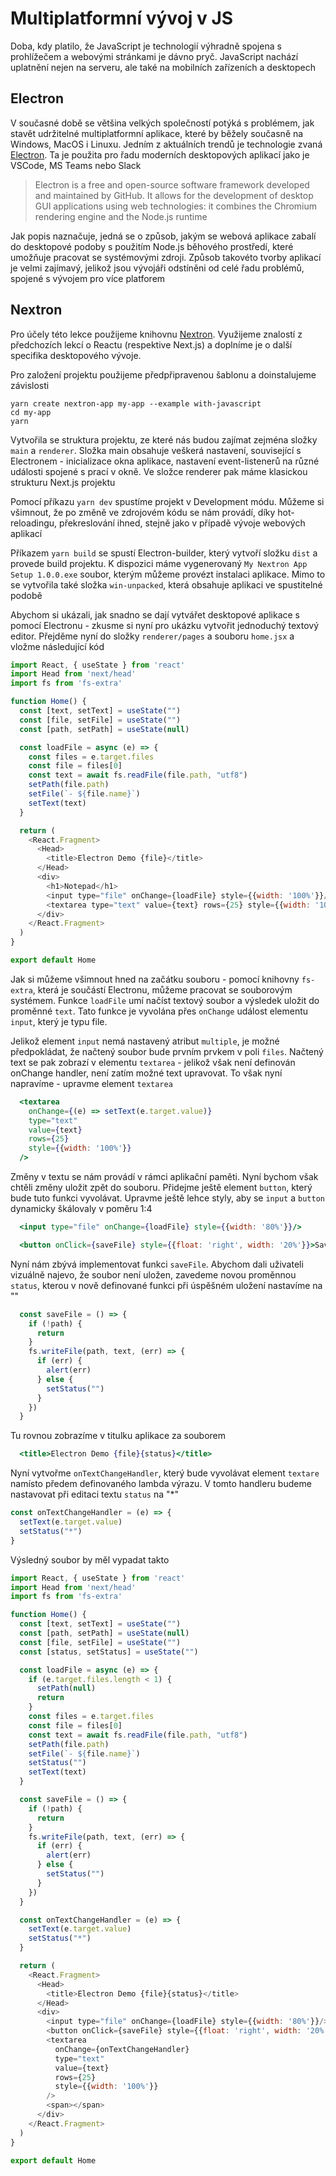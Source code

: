 # Multiplatformní vývoj v JS

Doba, kdy platilo, že JavaScript je technologií výhradně spojena s prohlížečem a webovými stránkami je dávno pryč. JavaScript nachází uplatnění nejen na serveru, ale také na mobilních zařízeních a desktopech

## Electron

V současné době se většina velkých společností potýká s problémem, jak stavět udržitelné multiplatformní aplikace, které by běžely současně na Windows, MacOS i Linuxu. Jedním z aktuálních trendů je technologie zvaná [Electron](https://www.electronjs.org/). Ta je použita pro řadu moderních desktopových aplikací jako je VSCode, MS Teams nebo Slack

> Electron is a free and open-source software framework developed and maintained by GitHub. It allows for the development of desktop GUI applications using web technologies: it combines the Chromium rendering engine and the Node.js runtime

Jak popis naznačuje, jedná se o způsob, jakým se webová aplikace zabalí do desktopové podoby s použitím Node.js běhového prostředí, které umožňuje pracovat se systémovými zdroji. Způsob takovéto tvorby aplikací je velmi zajímavý, jelikož jsou vývojáři odstíněni od celé řadu problémů, spojené s vývojem pro více platforem

## Nextron

Pro účely této lekce použijeme knihovnu [Nextron](https://github.com/saltyshiomix/nextron). Využijeme znalostí z předchozích lekcí o Reactu (respektive Next.js) a doplníme je o další specifika desktopového vývoje.

Pro založení projektu použijeme předpřipravenou šablonu a doinstalujeme závislosti

```
yarn create nextron-app my-app --example with-javascript
cd my-app
yarn
```

Vytvořila se struktura projektu, ze které nás budou zajímat zejména složky `main` a `renderer`. Složka main obsahuje veškerá nastavení, související s Electronem - inicializace okna aplikace, nastavení event-listenerů na různé události spojené s prací v okně. Ve složce renderer pak máme klasickou strukturu Next.js projektu

Pomocí příkazu `yarn dev` spustíme projekt v Development módu. Můžeme si všimnout, že po změně ve zdrojovém kódu se nám provádí, díky hot-reloadingu, překreslování ihned, stejně jako v případě vývoje webových aplikací

Příkazem `yarn build` se spustí Electron-builder, který vytvoří složku `dist` a provede build projektu. K dispozici máme vygenerovaný `My Nextron App Setup 1.0.0.exe` soubor, kterým můžeme provézt instalaci aplikace. Mimo to se vytvořila také složka `win-unpacked`, která obsahuje aplikaci ve spustitelné podobě

Abychom si ukázali, jak snadno se dají vytvářet desktopové aplikace s pomocí Electronu - zkusme si nyní pro ukázku vytvořit jednoduchý textový editor. Přejděme nyní do složky `renderer/pages` a souboru `home.jsx` a vložme následující kód

```js
import React, { useState } from 'react'
import Head from 'next/head'
import fs from 'fs-extra'

function Home() {
  const [text, setText] = useState("")
  const [file, setFile] = useState("")
  const [path, setPath] = useState(null)

  const loadFile = async (e) => {
    const files = e.target.files
    const file = files[0]
    const text = await fs.readFile(file.path, "utf8")
    setPath(file.path)
    setFile(`- ${file.name}`)
    setText(text)
  }

  return (
    <React.Fragment>
      <Head>
        <title>Electron Demo {file}</title>
      </Head>
      <div>
        <h1>Notepad</h1>
        <input type="file" onChange={loadFile} style={{width: '100%'}}/>
        <textarea type="text" value={text} rows={25} style={{width: '100%'}}/>
      </div>
    </React.Fragment>
  )
}

export default Home
```

Jak si můžeme všimnout hned na začátku souboru - pomocí knihovny `fs-extra`, která je součástí Electronu, můžeme pracovat se souborovým systémem. Funkce `loadFile` umí načíst textový soubor a výsledek uložit do proměnné `text`. Tato funkce je vyvolána přes `onChange` událost elementu `input`, který je typu file. 

Jelikož element `input` nemá nastavený atribut `multiple`, je možné předpokládat, že načtený soubor bude prvním prvkem v poli `files`. Načtený text se pak zobrazí v elementu `textarea` - jelikož však není definován onChange handler, není zatím možné text upravovat. To však nyní napravíme - upravme element `textarea`

```jsx
  <textarea 
    onChange={(e) => setText(e.target.value)} 
    type="text" 
    value={text} 
    rows={25} 
    style={{width: '100%'}}
  />
```

Změny v textu se nám provádí v rámci aplikační paměti. Nyní bychom však chtěli změny uložit zpět do souboru. Přidejme ještě element `button`, který bude tuto funkci vyvolávat. Upravme ještě lehce styly, aby se `input` a `button` dynamicky škálovaly v poměru 1:4

```jsx
  <input type="file" onChange={loadFile} style={{width: '80%'}}/>
```
```jsx
  <button onClick={saveFile} style={{float: 'right', width: '20%'}}>Save</button>
```

Nyní nám zbývá implementovat funkci `saveFile`. Abychom dali uživateli vizuálně najevo, že soubor není uložen, zavedeme novou proměnnou `status`, kterou v nově definované funkci při úspěšném uložení nastavíme na ""

```js
  const saveFile = () => {
    if (!path) {
      return
    } 
    fs.writeFile(path, text, (err) => {
      if (err) {
        alert(err)
      } else {
        setStatus("")
      }
    })
  }
```

Tu rovnou zobrazíme v titulku aplikace za souborem

```jsx
  <title>Electron Demo {file}{status}</title>
```

Nyní vytvořme `onTextChangeHandler`, který bude vyvolávat element `textare` namísto předem definovaného lambda výrazu. V tomto handleru budeme nastavovat při editaci textu `status` na "*"

```js
const onTextChangeHandler = (e) => {
  setText(e.target.value)
  setStatus("*")
}
```

Výsledný soubor by měl vypadat takto

```js
import React, { useState } from 'react'
import Head from 'next/head'
import fs from 'fs-extra'

function Home() {
  const [text, setText] = useState("")
  const [path, setPath] = useState(null)
  const [file, setFile] = useState("")
  const [status, setStatus] = useState("")

  const loadFile = async (e) => {
    if (e.target.files.length < 1) {
      setPath(null)
      return
    }
    const files = e.target.files
    const file = files[0]
    const text = await fs.readFile(file.path, "utf8")
    setPath(file.path)
    setFile(`- ${file.name}`)
    setStatus("")
    setText(text)
  }

  const saveFile = () => {
    if (!path) {
      return
    } 
    fs.writeFile(path, text, (err) => {
      if (err) {
        alert(err)
      } else {
        setStatus("")
      }
    })
  }

  const onTextChangeHandler = (e) => {
    setText(e.target.value)
    setStatus("*")
  }

  return (
    <React.Fragment>
      <Head>
        <title>Electron Demo {file}{status}</title>
      </Head>
      <div>
        <input type="file" onChange={loadFile} style={{width: '80%'}}/>
        <button onClick={saveFile} style={{float: 'right', width: '20%'}}>Save</button>
        <textarea 
          onChange={onTextChangeHandler} 
          type="text" 
          value={text} 
          rows={25} 
          style={{width: '100%'}}
        />
        <span></span>
      </div>
    </React.Fragment>
  )
}

export default Home
```